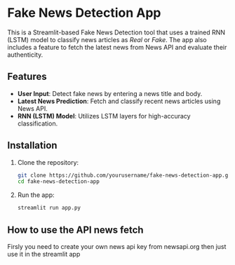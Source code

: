 # Fake News Detection App

This is a Streamlit-based Fake News Detection tool that uses a trained RNN (LSTM) model to classify news articles as *Real* or *Fake*. The app also includes a feature to fetch the latest news from News API and evaluate their authenticity.

## Features

- **User Input**: Detect fake news by entering a news title and body.
- **Latest News Prediction**: Fetch and classify recent news articles using News API.
- **RNN (LSTM) Model**: Utilizes LSTM layers for high-accuracy classification.

## Installation

1. Clone the repository:
   ```bash
   git clone https://github.com/yourusername/fake-news-detection-app.git
   cd fake-news-detection-app
2. Run the app:
   ```bash
   streamlit run app.py

## How to use the API news fetch
Firsly you need to create your own news api key from newsapi.org
then just use it in the streamlit app

